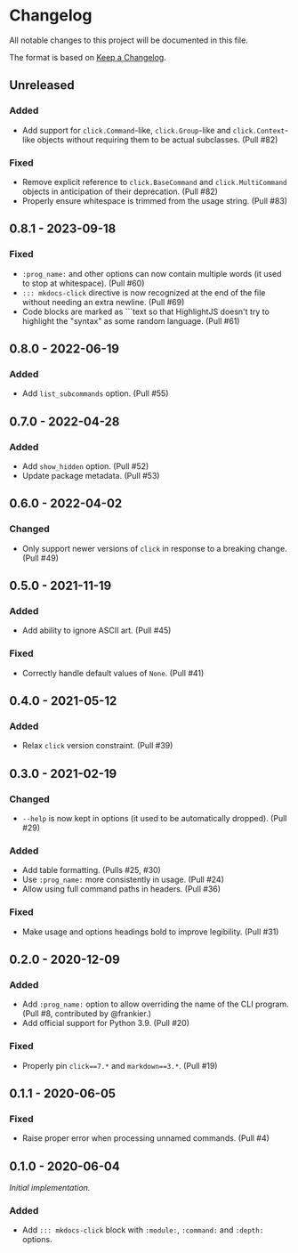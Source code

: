 # Changelog

All notable changes to this project will be documented in this file.

The format is based on [Keep a Changelog](https://keepachangelog.com/en/1.0.0/).

## Unreleased

### Added

- Add support for `click.Command`-like, `click.Group`-like and `click.Context`-like objects without requiring them to be actual subclasses. (Pull #82)

### Fixed

- Remove explicit reference to `click.BaseCommand` and `click.MultiCommand` objects in anticipation of their deprecation. (Pull #82)
- Properly ensure whitespace is trimmed from the usage string. (Pull #83)

## 0.8.1 - 2023-09-18

### Fixed

- `:prog_name:` and other options can now contain multiple words (it used to stop at whitespace). (Pull #60)
- `::: mkdocs-click` directive is now recognized at the end of the file without needing an extra newline. (Pull #69)
- Code blocks are marked as ```text so that HighlightJS doesn't try to highlight the "syntax" as some random language. (Pull #61)

## 0.8.0 - 2022-06-19

### Added

- Add `list_subcommands` option. (Pull #55)

## 0.7.0 - 2022-04-28

### Added

- Add `show_hidden` option. (Pull #52)
- Update package metadata. (Pull #53)

## 0.6.0 - 2022-04-02

### Changed

- Only support newer versions of `click` in response to a breaking change. (Pull #49)

## 0.5.0 - 2021-11-19

### Added

- Add ability to ignore ASCII art. (Pull #45)

### Fixed

- Correctly handle default values of `None`. (Pull #41)

## 0.4.0 - 2021-05-12

### Added

- Relax `click` version constraint. (Pull #39)

## 0.3.0 - 2021-02-19

### Changed

- `--help` is now kept in options (it used to be automatically dropped). (Pull #29)

### Added

- Add table formatting. (Pulls #25, #30)
- Use `:prog_name:` more consistently in usage. (Pull #24)
- Allow using full command paths in headers. (Pull #36)

### Fixed

- Make usage and options headings bold to improve legibility. (Pull #31)

## 0.2.0 - 2020-12-09

### Added

- Add `:prog_name:` option to allow overriding the name of the CLI program. (Pull #8, contributed by @frankier.)
- Add official support for Python 3.9. (Pull #20)

### Fixed

- Properly pin `click==7.*` and `markdown==3.*`. (Pull #19)

## 0.1.1 - 2020-06-05

### Fixed

- Raise proper error when processing unnamed commands. (Pull #4)

## 0.1.0 - 2020-06-04

_Initial implementation._

### Added

- Add `::: mkdocs-click` block with `:module:`, `:command:` and `:depth:` options.
